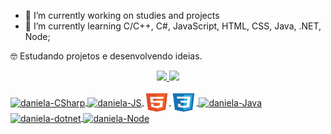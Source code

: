 - 🔭 I’m currently working on studies and projects
- 🌱 I’m currently learning C/C++, C#, JavaScript, HTML, CSS, Java, .NET, Node;

🤓 Estudando projetos e desenvolvendo ideias.

<div align="center">
  <a href="https://github.com/Danielajdsilva">
  <img height="180em" src="https://github-readme-stats.vercel.app/api?username=Danielajdsilva&show_icons=true&theme=merko&include_all_commits=true&count_private=true"/>
  <img height="180em" src="https://github-readme-stats.vercel.app/api/top-langs/?username=Danielajdsilva&layout=compact&langs_count=7&theme=merko"/>
</div>
  
<div style="display: inline_block"><br>
  <img align="center" alt="daniela-CSharp" height="30" width="40" src="https://cdn.jsdelivr.net/gh/devicons/devicon/icons/csharp/csharp-original.svg">
  <img align="center" alt="daniela-JS" height="30" width="40" src="https://cdn.jsdelivr.net/gh/devicons/devicon/icons/javascript/javascript-original.svg">
  <img align="center" alt="daniela-HTML" height="30" width="40" src="https://raw.githubusercontent.com/devicons/devicon/master/icons/html5/html5-original.svg">
  <img align="center" alt="daniela-CSS" height="30" width="40" src="https://raw.githubusercontent.com/devicons/devicon/master/icons/css3/css3-original.svg">
  <img align="center" alt="daniela-Java" height="30" width="40" src="https://cdn.jsdelivr.net/gh/devicons/devicon/icons/java/java-original.svg">
  <img align="center" alt="daniela-dotnet" height="30" width="40" src="https://cdn.jsdelivr.net/gh/devicons/devicon/icons/dotnetcore/dotnetcore-original.svg">
  <img align="center" alt="daniela-Node" height="30" width="40" src="https://cdn.jsdelivr.net/gh/devicons/devicon/icons/nodejs/nodejs-original.svg">
</div>
  
